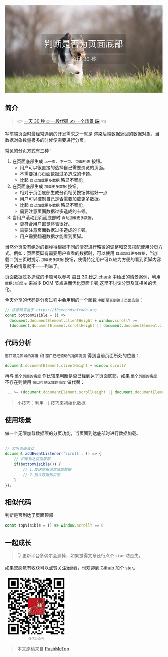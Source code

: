 <!-- # 判断是否为页面底部 -->

![封面](https://raw.githubusercontent.com/pushmetop/resource/master/30-seconds-for-everyday/bottom-visible/poster.png)

## 简介



> 👉 [一天 30 秒 ⏱ 一段代码 ✍️ 一个场景 🖼](https://github.com/pushmetop/30-seconds-for-everyday) 👈

写前端页面时最经常遇到的开发需求之一就是 渲染后端数据返回的数据对象，当数据对象数量极多的时候便需要进行分页。

常见的分页方式有三种：

1. 在页面底部生成 `上一页`、`下一页`、`页面列表` 按钮。
    * 用户可以很直接的选择自己需要浏览的页面。
    * 不需要担心页面数据过多造成的卡顿。
    * 比起 `自动加载更多数据` 略显不智能。
2. 在页面底部生成 `加载更多数据` 按钮。
    * 相对于页面底部生成分页相关按钮体验好一点
    * 用户可以控制自己是否需要加载更多数据。
    * 比起 `自动加载更多数据` 略显不智能。
    * 需要注意页面数据过多造成的卡顿。
3. 当用户滚动到页面底部时 `自动加载更多数据`。
    * 更符合用户直觉体验很好。
    * 需要注意页面数据过多造成的卡顿。
    * ​用户需要翻遍数据才能看到页脚。

<!-- more -->

当然分页没有绝对的银弹得根据不同的情况进行略微的调整和交叉搭配使用分页方式。例如：页面页脚有需要用户查看的数据时，可以使用 `自动加载更多数据`，当加载二到三页时提示 `加载更多数据` 按钮，使得特定用户可以较为方便的看到页脚内容更多的情景就不一一列举了。

页面数据过多造成的卡顿可以参考 [每日 30 秒之 chunk](https://pushmetop.github.io/blog/chunk-for-30-seconds-of-code/) 中给出的情景案例，利用 `数据分组显示` 来减少 DOM 节点进而优化页面卡顿,这里不讨论分页及其相关的优化。

今天分享的代码是分页过程中会用到的一个函数 `判断是否到达了页面底部`：

```javascript
// 该源码来自于 https://30secondsofcode.org
const bottomVisible = () =>
  document.documentElement.clientHeight + window.scrollY >=
  (document.documentElement.scrollHeight || document.documentElement.clientHeight);
```

## 代码分析

`窗口可见区域的高度` 和 `窗口已经滚动的距离高度` 得到当前页面所处的位置：

```javascript
document.documentElement.clientHeight + window.scrollY
```

再与 `整个页面的高度` 作比较来判断是否已经到达了页面底部，如果 `整个页面的高度` 不存在则使用 `窗口可见区域的高度` 做代替：

```javascript
... >= (document.documentElement.scrollHeight || document.documentElement.clientHeight)
```

> 小技巧：利用 `||` 技巧来初始化数据

## 使用场景

做一个无限加载数据项的分页功能，当页面到达底部时进行数据加载。

```javascript

// 监听页面滚动
document.addEventListener('scroll', () => {
    // 如果到达页面底部
    if(bottomVisible()) {
        // 1.发送网络请求获取数据
        // 2.插入数据到页面
    }
});
```

## 相似代码

判断是否到达了页面顶部

```javascript
const topVisible = () => window.scrollY == 0
```

## 一起成长

> 👇 更新平台多偶尔会漏掉，如果觉得文章还行点个 `star` 防走失。

如果您感觉有收获可以点赞关注`激励我`，也欢迎到 [Github](https://github.com/pushmetop/30-seconds-for-everyday) 加个 star。

![微信公众号](https://raw.githubusercontent.com/pushmetop/resource/master/donate/pushmetop.png)

> 本文原稿来自 [PushMeTop](https://github.com/pushmetop)